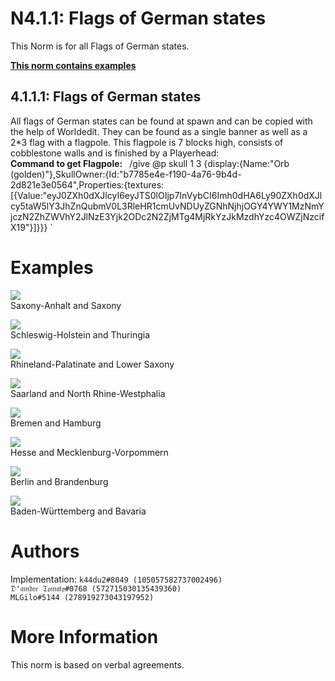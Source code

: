 # N4.1.1:  Flags of German states
This Norm is for all Flags of German states.

**[This norm contains examples](#examples)**

## 4.1.1.1:  Flags of German states

All flags of German states can be found at spawn and can be copied with the help of Worldedit. They can be found as a single banner as well as a 2*3 flag with a flagpole. This flagpole is 7 blocks high, consists of cobblestone walls and is finished by a Playerhead:
<br>
**Command to get Flagpole:** `
`/give @p skull 1 3 {display:{Name:"Orb (golden)"},SkullOwner:{Id:"b7785e4e-f190-4a76-9b4d-2d821e3e0564",Properties:{textures:[{Value:"eyJ0ZXh0dXJlcyI6eyJTS0lOIjp7InVybCI6Imh0dHA6Ly90ZXh0dXJlcy5taW5lY3JhZnQubmV0L3RleHR1cmUvNDUyZGNhNjhjOGY4YWY1MzNmYjczN2ZhZWVhY2JlNzE3Yjk2ODc2N2ZjMTg4MjRkYzJkMzdhYzc4OWZjNzcifX19"}]}}}
`

# Examples

![](https://i.imgur.com/QKSSRaJ.png)    
Saxony-Anhalt and Saxony

![](https://i.imgur.com/9fvUacg.png)    
Schleswig-Holstein and Thuringia

![](https://i.imgur.com/JZtYtRr.png)    
Rhineland-Palatinate and Lower Saxony

![](https://i.imgur.com/YrTEBtt.png)    
Saarland and North Rhine-Westphalia

![](https://i.imgur.com/Lg1h67n.png)    
Bremen and Hamburg

![](https://i.imgur.com/HcSp7ZI.png)    
Hesse and Mecklenburg-Vorpommern

![](https://i.imgur.com/Ai66P7A.png)    
Berlin and Brandenburg

![](https://i.imgur.com/v5Q6Scy.png)    
Baden-Württemberg and Bavaria

# Authors

Implementation: 
`k44du2#8049 (105057582737002496)`
<br>
`𝔇'𝔞𝔪𝔡𝔯𝔢 𝔗𝔬𝔪𝔞𝔱𝔬#0768 (572715030135439360)`
<br>
`MLGilo#5144 (278919273043197952)`

# More Information
This norm is based on verbal agreements.